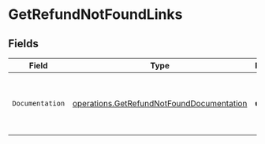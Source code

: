 # GetRefundNotFoundLinks


## Fields

| Field                                                                                                  | Type                                                                                                   | Required                                                                                               | Description                                                                                            |
| ------------------------------------------------------------------------------------------------------ | ------------------------------------------------------------------------------------------------------ | ------------------------------------------------------------------------------------------------------ | ------------------------------------------------------------------------------------------------------ |
| `Documentation`                                                                                        | [operations.GetRefundNotFoundDocumentation](../../models/operations/getrefundnotfounddocumentation.md) | :heavy_check_mark:                                                                                     | The URL to the generic Mollie API error handling guide.                                                |